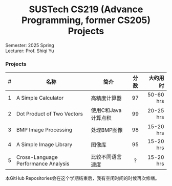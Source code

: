 <div align="center">

# SUSTech CS219 (Advance Programming, former CS205) Projects

</div>

Semester: 2025 Spring  
Lecturer: Prof. Shiqi Yu

### Projects

|  #  |                  名称              |     简介      | 分数 | 大约用时 |
|:---:|-------------------------------------|--------------|:---:|---------:|
|  1  | A Simple Calculator                 | 高精度计算器     | 97 | 50-60 hrs   |
|  2  | Dot Product of Two Vectors          | 使用C和Java计算点积   | 99 | 20-25 hrs   |
|  3  | BMP Image Processing          | 处理BMP图像   | 98 | 15-20 hrs   |
|  4  | A Simple Image Library          | 图像库   | 95 | 15-20 hrs   |
|  5  | Cross-Language Performance Analysis          | 比较不同语言速度   | ? | 15-20 hrs   |

本GitHub Repositories会在这个学期结束后，我有空闲时间的时候再次修缮。
